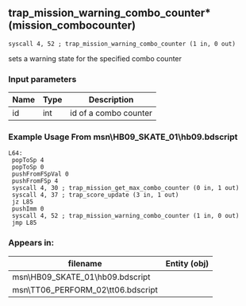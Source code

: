 ## trap_mission_warning_combo_counter* (mission_combocounter)

`syscall 4, 52 ; trap_mission_warning_combo_counter (1 in, 0 out)`

sets a warning state for the specified combo counter

### Input parameters
| Name | Type | Description
|------|------|------------
| id   | int   | id of a combo counter


### Example Usage From msn\HB09_SKATE_01\hb09.bdscript
```plaintext
L64:
 popToSp 4
 popToSp 0
 pushFromFSpVal 0
 pushFromFSp 4
 syscall 4, 30 ; trap_mission_get_max_combo_counter (0 in, 1 out)
 syscall 4, 37 ; trap_score_update (3 in, 1 out)
 jz L85
 pushImm 0
 syscall 4, 52 ; trap_mission_warning_combo_counter (1 in, 0 out)
 jmp L85
```


### Appears in:
| filename | Entity (obj)
|----------|-------------
| msn\HB09_SKATE_01\hb09.bdscript       |           
| msn\TT06_PERFORM_02\tt06.bdscript       |           



